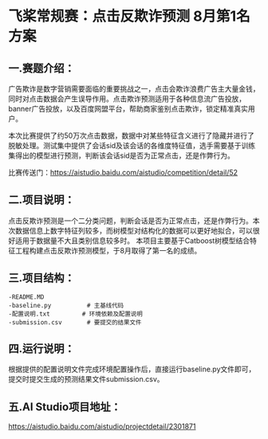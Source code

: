 # 飞桨常规赛：点击反欺诈预测 8月第1名方案

## 一.赛题介绍： 
广告欺诈是数字营销需要面临的重要挑战之一，点击会欺诈浪费广告主大量金钱，同时对点击数据会产生误导作用。点击欺诈预测适用于各种信息流广告投放，banner广告投放，以及百度网盟平台，帮助商家鉴别点击欺诈，锁定精准真实用户。

本次比赛提供了约50万次点击数据，数据中对某些特征含义进行了隐藏并进行了脱敏处理。测试集中提供了会话sid及该会话的各维度特征值，选手需要基于训练集得出的模型进行预测，判断该会话sid是否为正常点击，还是作弊行为。

比赛传送门：https://aistudio.baidu.com/aistudio/competition/detail/52

## 二.项目说明：
点击反欺诈预测是一个二分类问题，判断会话是否为正常点击，还是作弊行为。本次数据信息上数字特征列较多，而树模型对结构化的数据可以更好地拟合，可以很好适用于数据量不大且类别信息较多时。
本项目主要基于Catboost树模型结合特征工程构建点击反欺诈预测模型，于8月取得了第一名的成绩。

## 三.项目结构：
```
-README.MD       
-baseline.py          # 主基线代码
-配置说明.txt         # 环境依赖及配置说明
-submission.csv       # 要提交的结果文件
```

## 四.运行说明：
根据提供的配置说明文件完成环境配置操作后，直接运行baseline.py文件即可，提交时提交生成的预测结果文件submission.csv。

## 五.AI Studio项目地址：
https://aistudio.baidu.com/aistudio/projectdetail/2301871
